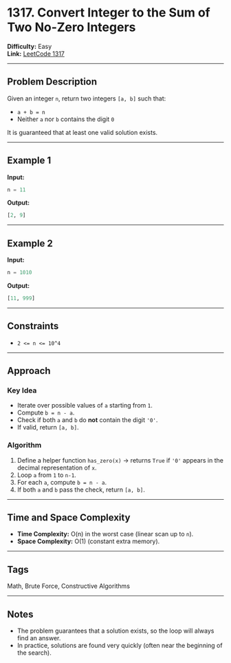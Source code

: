 # 1317. Convert Integer to the Sum of Two No-Zero Integers

**Difficulty:** Easy  
**Link:** [LeetCode 1317](https://leetcode.com/problems/convert-integer-to-the-sum-of-two-no-zero-integers/)

---

## Problem Description
Given an integer `n`, return two integers `[a, b]` such that:
- `a + b = n`
- Neither `a` nor `b` contains the digit `0`

It is guaranteed that at least one valid solution exists.

---

## Example 1
**Input:**
```python
n = 11
```

**Output:**
```python
[2, 9]
```

---

## Example 2
**Input:**
```python
n = 1010
```

**Output:**
```python
[11, 999]
```

---

## Constraints
- `2 <= n <= 10^4`

---

## Approach

### Key Idea
- Iterate over possible values of `a` starting from `1`.
- Compute `b = n - a`.
- Check if both `a` and `b` do **not** contain the digit `'0'`.
- If valid, return `[a, b]`.

### Algorithm
1. Define a helper function `has_zero(x)` → returns `True` if `'0'` appears in the decimal representation of `x`.
2. Loop `a` from `1` to `n-1`.
3. For each `a`, compute `b = n - a`.
4. If both `a` and `b` pass the check, return `[a, b]`.

---

## Time and Space Complexity
- **Time Complexity:** O(n) in the worst case (linear scan up to `n`).  
- **Space Complexity:** O(1) (constant extra memory).  

---

## Tags
Math, Brute Force, Constructive Algorithms

---

## Notes
- The problem guarantees that a solution exists, so the loop will always find an answer.  
- In practice, solutions are found very quickly (often near the beginning of the search).  